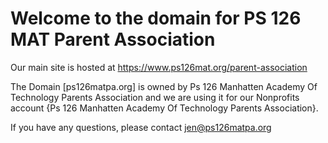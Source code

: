# Welcome to the domain for PS 126 MAT Parent Association

Our main site is hosted at https://www.ps126mat.org/parent-association

The Domain [ps126matpa.org] is owned by Ps 126 Manhatten Academy Of Technology Parents Association and we are using it for our Nonprofits account {Ps 126 Manhatten Academy Of Technology Parents Association}. 

If you have any questions, please contact jen@ps126matpa.org
